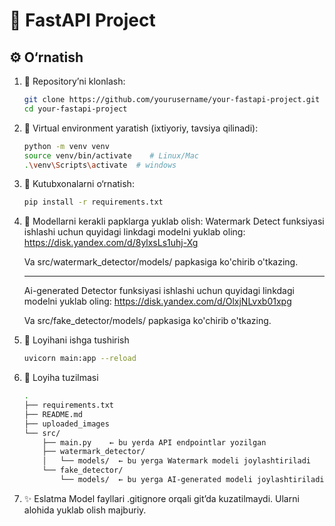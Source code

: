 # 🚀 FastAPI Project

## ⚙️ O‘rnatish

1. 🔽 Repository’ni klonlash:
   ```bash
   git clone https://github.com/yourusername/your-fastapi-project.git
   cd your-fastapi-project

2. 🔽 Virtual environment yaratish (ixtiyoriy, tavsiya qilinadi):
    ```bash
    python -m venv venv
    source venv/bin/activate    # Linux/Mac
    .\venv\Scripts\activate  # windows

3. 🔽 Kutubxonalarni o‘rnatish:
    ```bash
    pip install -r requirements.txt

4. 🔽 Modellarni kerakli papklarga yuklab olish:
    Watermark Detect funksiyasi ishlashi uchun quyidagi linkdagi modelni yuklab oling:
    https://disk.yandex.com/d/8ylxsLs1uhj-Xg

    Va src/watermark_detector/models/ papkasiga ko'chirib o'tkazing.

    ___________________________________________________________________________________

    Ai-generated Detector funksiyasi ishlashi uchun quyidagi linkdagi modelni yuklab oling:
    https://disk.yandex.com/d/OlxjNLvxb01xpg


    Va src/fake_detector/models/ papkasiga ko'chirib o'tkazing.

5. 🚀 Loyihani ishga tushirish
    
    ```bash
    uvicorn main:app --reload


6. 📁 Loyiha tuzilmasi
    ```bash
    .
    ├── requirements.txt
    ├── README.md
    ├── uploaded_images
    └── src/
        ├── main.py    ← bu yerda API endpointlar yozilgan
        ├── watermark_detector/
        │   └── models/  ← bu yerga Watermark modeli joylashtiriladi
        └── fake_detector/
            └── models/  ← bu yerga AI-generated modeli joylashtiriladi


7. ✨ Eslatma
Model fayllari .gitignore orqali git’da kuzatilmaydi. Ularni alohida yuklab olish majburiy.